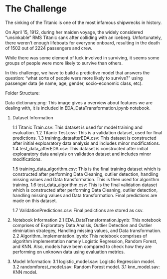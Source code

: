 # The Challenge
The sinking of the Titanic is one of the most infamous shipwrecks in history.

On April 15, 1912, during her maiden voyage, the widely considered “unsinkable” RMS Titanic sank after colliding with an iceberg. Unfortunately, there weren’t enough lifeboats for everyone onboard, resulting in the death of 1502 out of 2224 passengers and crew.

While there was some element of luck involved in surviving, it seems some groups of people were more likely to survive than others.

In this challenge, we have to build a predictive model that answers the question: “what sorts of people were more likely to survive?” using passenger data (ie name, age, gender, socio-economic class, etc).

Folder Structure:

Data dictionary.png: This image gives a overview about features we are dealing with, it is included in EDA_DataTransformation.ipynb notebook.

1. Dataset Information
  
	1.1 Titanic Train.csv: This dataset is used for model training and evaluation.
  1.2 Titanic Test.csv: This is a validation dataset, used for final predictions.
  1.3 training_dataafterEDA.csv: This dataset is constructed after initial exploaratory data analysis and includes minor modifications.
  1.4 test_data_afterEDA.csv: This dataset is constructed after initial exploaratory data analysis on validation dataset and includes minor modifications.

	1.5 training_data_algorithm.csv: This is the final training dataset which is constructed after performing Data Cleaning, outlier detection, handling missing values and Data 			 transformation. This is then used for algorithm training.
	1.6 test_data_algorithm.csv: This is the final validation dataset which is constructed after performing Data Cleaning, outlier detection, handling missing values and Data 				transformation. Final predictions are made on this dataset.

	1.7 ValidationPredictions.csv: Final pedictions are stored as csv.

2. Notebook Information
2.1 EDA_DataTransformation.ipynb: This notebook comprises of Exploratory Data Analsis, Outlier Detection and Outlier elminiation strategey, Handling missing values, and Data transformation.
2.2 Algorithm_Implementation.ipynb: This notebook comprises of algorithm implementation namely Logistic Regression, Random Forest, and KNN. Also, models have been compared to check how they are performing on unknown data using evaluation metrics.

3. Model Information:
3.1 logistic_model.sav: Logistic Regression model. 
3.2 randomforest_model.sav: Random Forest model. 
3.1 knn_model.sav: KNN model. 
